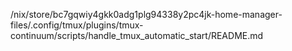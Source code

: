 /nix/store/bc7gqwiy4gkk0adg1plg94338y2pc4jk-home-manager-files/.config/tmux/plugins/tmux-continuum/scripts/handle_tmux_automatic_start/README.md